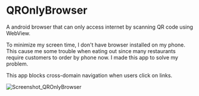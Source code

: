 # QROnlyBrowser
A android browser that can only access internet by scanning QR code using WebView.

To minimize my screen time, I don't have browser installed on my phone. This cause me some trouble when eating out since many restaurants require customers to order by phone now. I made this app to solve my problem.

This app blocks cross-domain navigation when users click on links.

![Screenshot_QROnlyBrowser](https://github.com/user-attachments/assets/9c49aa52-1251-45d3-8be6-56aa807032f6)
